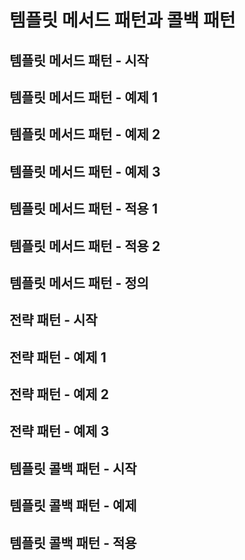 # 템플릿 메서드 패턴과 콜백 패턴

## 템플릿 메서드 패턴 - 시작

## 템플릿 메서드 패턴 - 예제 1

## 템플릿 메서드 패턴 - 예제 2

## 템플릿 메서드 패턴 - 예제 3

## 템플릿 메서드 패턴 - 적용 1

## 템플릿 메서드 패턴 - 적용 2

## 템플릿 메서드 패턴 - 정의

## 전략 패턴 - 시작

## 전략 패턴 - 예제 1

## 전략 패턴 - 예제 2

## 전략 패턴 - 예제 3

## 템플릿 콜백 패턴 - 시작

## 템플릿 콜백 패턴 - 예제

## 템플릿 콜백 패턴 - 적용
